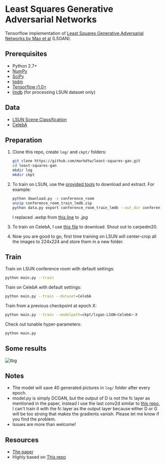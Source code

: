 # Least Squares Generative Adversarial Networks
Tensorflow implementation of [Least Squares Generative Adversarial Networks by Mao et al](https://arxiv.org/abs/1611.04076) (LSGAN).

## Prerequisites
- Python 2.7+
- [NumPy](http://www.numpy.org/)
- [SciPy](https://www.scipy.org/)
- [tqdm](https://pypi.python.org/pypi/tqdm)
- [Tensorflow r1.0+](https://www.tensorflow.org/install/)
- [lmdb](https://lmdb.readthedocs.io/en/release/) (for processing LSUN dataset only)


## Data
- [LSUN Scene Classification](http://lsun.cs.princeton.edu/)
- [CelebA](http://mmlab.ie.cuhk.edu.hk/projects/CelebA.html)


## Preparation
1. Clone this repo, create `log/` and `ckpt/` folders:
   ```bash
   git clone https://github.com/markdtw/least-squares-gan.git
   cd least-squares-gan
   mkdir log
   mkdir ckpt
   ```
2. To train on LSUN, use the [provided tools](https://github.com/fyu/lsun) to download and extract. For example:
   ```bash
   python download.py -c conference_room
   unzip conference_room_train_lmdb.zip
   python data.py export conference_room_train_lmdb --out_dir conference_room_train_images --flat
   ```
   I replaced _.webp_ from [this line](https://github.com/fyu/lsun/blob/master/data.py#L49) to _.jpg_

3. To train on CelebA, I use [this file](https://github.com/carpedm20/DCGAN-tensorflow/blob/master/download.py) to download. Shout out to carpedm20.

4. Now you are good to go, first time training on LSUN will center-crop all the images to 224x224 and store them in a new folder.

## Train
Train on LSUN conference room with default settings:
```bash
python main.py --train
```
Train on CelebA with default settings:
```bash
python main.py --train --dataset=CelebA
```
Train from a previous checkpoint at epoch X:
```bash
python main.py --train --modelpath=ckpt/lsgan-LSUN<CelebA>-X
```
Check out tunable hyper-parameters:
```bash
python main.py
```

## Some results

![tbg]()


## Notes
- The model will save 40 generated pictures in `log/` folder after every epoch.
- model.py is simply DCGAN, but the output of D is not the fc layer as mentioned in the paper, instead I use the last conv2d similar to [this repo](https://github.com/cameronfabbri/LSGANs-Tensorflow), I can't train it with the fc layer as the output layer because either D or G will be too strong that makes the gradients vanish. Please let me know if you find the problem.
- Issues are more than welcome!


## Resources
- [The paper](https://arxiv.org/abs/1611.04076)
- Highly based on [This repo](https://github.com/cameronfabbri/LSGANs-Tensorflow)


